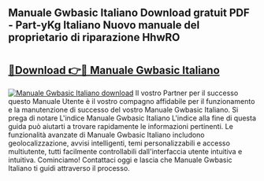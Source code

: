 ## Manuale Gwbasic Italiano Download gratuit PDF - Part-yKg Italiano Nuovo manuale del proprietario di riparazione HhwRO

# <h2><a href="http://dfbtnfn.blite.top/?on=Manuale+Gwbasic+Italiano">🔗Download 👉🔴 Manuale Gwbasic Italiano</a></h2>

[![Manuale Gwbasic Italiano download](https://i.imgur.com/lujVjoI.png)](http://dfbtnfn.blite.top/?on=Manuale+Gwbasic+Italiano)
Il vostro Partner per il successo questo Manuale Utente è il vostro compagno affidabile per il funzionamento e la manutenzione di successo del vostro Manuale Gwbasic Italiano. Si prega di notare L'indice Manuale Gwbasic Italiano L'indice alla fine di questa guida può aiutarti a trovare rapidamente le informazioni pertinenti. Le funzionalità avanzate di Manuale Gwbasic Italiano includono geolocalizzazione, avvisi intelligenti, temi personalizzabili e accesso multiutente, tutti facilmente controllabili dall'interfaccia utente intuitiva e intuitiva. Cominciamo! Contattaci oggi e lascia che Manuale Gwbasic Italiano ti guidi attraverso il processo.
